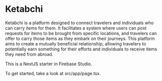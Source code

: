 # Ketabchi

Ketabchi is a platform designed to connect travelers and individuals who can carry items for them. It facilitates a system where users can post requests for items to be brought from specific locations, and travelers can offer to carry those items as they embark on their journeys. This platform aims to create a mutually beneficial relationship, allowing travelers to potentially earn something for their efforts and individuals to receive items they need from abroad.

This is a NextJS starter in Firebase Studio.

To get started, take a look at src/app/page.tsx.
